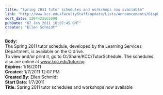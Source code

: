 ```yaml
---
title: "Spring 2011 tutor schedules and workshops now available"
link: "http://www.kcc.edu/FacultyStaff/update/Lists/Announcements/DispForm.aspx?ID=63"
sort_date: 1294423665000
pubDate: "07 Jan 2011 18:07:45 GMT"
creator: "Ellen Schmidt"
---
```


<div><b>Body:</b> <div class=ExternalClass872E3611B169495D910CCAD2BBE107E5><div>The Spring 2011 tutor schedule, developed by the Learning Services Department, is available on the O drive. <br></div>
<div>To view and/or print it, go to O:/Share/KCC/TutorSchedule. The schedules also are online at <a href="http://r20.rs6.net/tn.jsp?llr=tcchpwn6&amp;et=1104208766063&amp;s=0&amp;e=001onSZyyOqKqdAUpbPvWh31-o6boEMsNKlaM2ZOnKGwqalU81bXTgOvjhGsfS0hxi1iWE3btAZ2YsIdvjItC7-lYNC0mcGxnWUFOE_dzq5lQ4=" target="_blank" shape=rect>www.kcc.edu/tutoring</a>.<br></div></div></div>
<div><b>Expires:</b> 1/16/2011</div>
<div><b>Created:</b> 1/7/2011 12:07 PM</div>
<div><b>Created By:</b> Ellen Schmidt</div>
<div><b>Start Date:</b> 1/7/2011</div>
<div><b>Title:</b> Spring 2011 tutor schedules and workshops now available</div>
